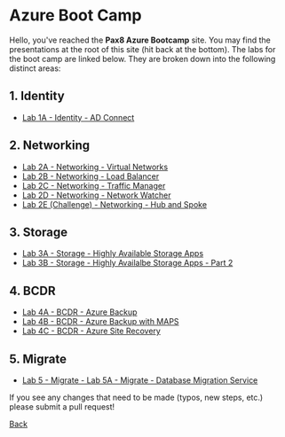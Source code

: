 # Azure Boot Camp

Hello, you've reached the **Pax8 Azure Bootcamp** site.  You may find the presentations at the root of this site (hit back at the bottom).  The labs for the  boot camp are linked below.  They are broken down into the following distinct areas:

## 1. Identity
- [Lab 1A - Identity - AD Connect](Lab%201A%20-%20Identity%20-%20AD%20Connect.md)


## 2. Networking
- [Lab 2A - Networking - Virtual Networks](Lab%202A%20-%20Networking%20-%20Virtual%20Networks.md)
- [Lab 2B - Networking - Load Balancer](Lab%202B%20-%20Networking%20-%20Load%20Balancing.md)
- [Lab 2C - Networking - Traffic Manager](Lab%202C%20-%20Networking%20-%20Traffice%20Manager.md)
- [Lab 2D - Networking - Network Watcher](Lab%202D%20-%20Networking%20-%20Network%20Watcher.md)
- [Lab 2E (Challenge) - Networking - Hub and Spoke](Lab%202E%20(Challenge)%20-%20Networking%20-%20Hub%20and%20Spoke.md)


## 3. Storage
- [Lab 3A - Storage - Highly Available Storage Apps](Lab%203A%20-%20Storage%20-%20Highly%20Available%20Storage%20Apps.md)
- [Lab 3B - Storage - Highly Availalbe Storage Apps - Part 2]()

## 4. BCDR
- [Lab 4A - BCDR - Azure Backup](Lab%204A%20-%20BCDR%20-%20Azure%20Backup.md)
- [Lab 4B - BCDR - Azure Backup with MAPS](Lab%204B%20-%20BCDR%20-%20Azure%20Backup%20with%20MARS%20Agent.md)
- [Lab 4C - BCDR - Azure Site Recovery](Lab%204C%20-%20BCDR%20-%20Azure%20Site%20Recovery.md)

## 5. Migrate
- [Lab 5 - Migrate - Lab 5A - Migrate - Database Migration Service](Lab%205A%20-%20Migrate%20-%20Database%20Migration%20Service.md)


If you see any changes that need to be made (typos, new steps, etc.) please submit a pull request!


[Back](./)

